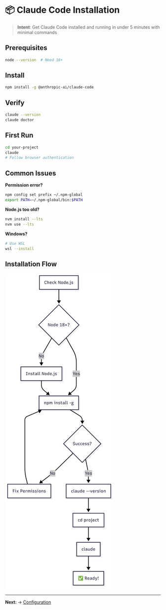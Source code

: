 # 📦 Claude Code Installation

> **Intent**: Get Claude Code installed and running in under 5 minutes with minimal commands

## Prerequisites
```bash
node --version  # Need 18+
```

## Install
```bash
npm install -g @anthropic-ai/claude-code
```

## Verify
```bash
claude --version
claude doctor
```

## First Run
```bash
cd your-project
claude
# Follow browser authentication
```

## Common Issues

**Permission error?**
```bash
npm config set prefix ~/.npm-global
export PATH=~/.npm-global/bin:$PATH
```

**Node.js too old?**
```bash
nvm install --lts
nvm use --lts
```

**Windows?**
```bash
# Use WSL
wsl --install
```

## Installation Flow

![Claude Code Installation Flow](claude_installation.png)

---

**Next:** → [Configuration](../02-claude-configuration/README.md)
